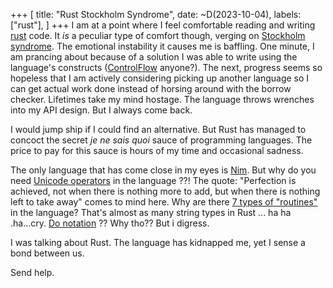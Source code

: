 +++
[
    title: "Rust Stockholm Syndrome",
    date: ~D(2023-10-04),
    labels: ["rust"],
]
+++
I am at a point where I feel comfortable reading and writing [rust](https://www.rust-lang.org/) code. It _is_ a peculiar type of comfort though, verging on [Stockholm syndrome](https://en.wikipedia.org/wiki/Stockholm_syndrome). The emotional instability it causes me is baffling. One minute, I am prancing about because of a solution I was able to write using the language's constructs ([ControlFlow](https://doc.rust-lang.org/stable/std/ops/enum.ControlFlow.html) anyone?). The next, progress seems so hopeless that I am actively considering picking up another language so I can get actual work done instead of horsing around with the borrow checker. Lifetimes take my mind hostage. The language throws wrenches into my API design. But I always come back.

I would jump ship if I could find an alternative. But Rust has managed to concoct the secret _je ne sais quoi_ sauce of programming languages. The price to pay for this sauce is hours of my time and occasional sadness.

The only language that has come close in my eyes is [Nim](https://nim-lang.org/).
But why do you need [Unicode operators](https://github.com/nim-lang/RFCs/issues/388) in the language ??!
The quote: "Perfection is achieved, not when there is nothing more to add, but when there is nothing left to take away" comes to mind here. Why are there [7 types of "routines"](https://nim-lang.org/docs/manual.html#procedures-routines) in the language? That's almost as many string types in Rust ... ha ha .ha...cry.
[Do notation](https://nim-lang.org/docs/manual.html#procedures-do-notation) ?? Why tho??
But i digress.

I was talking about Rust. The language has kidnapped me, yet I sense a bond between us.

Send help.
